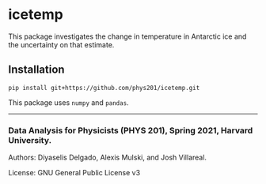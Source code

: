 # icetemp
This package investigates the change in temperature in Antarctic ice and the uncertainty on that estimate.

## Installation
```
pip install git+https://github.com/phys201/icetemp.git 
```

This package uses `numpy` and `pandas`.
___

### Data Analysis for Physicists (PHYS 201), Spring 2021, Harvard University. 

Authors: Diyaselis Delgado, Alexis Mulski, and Josh Villareal.

License: GNU General Public License v3
